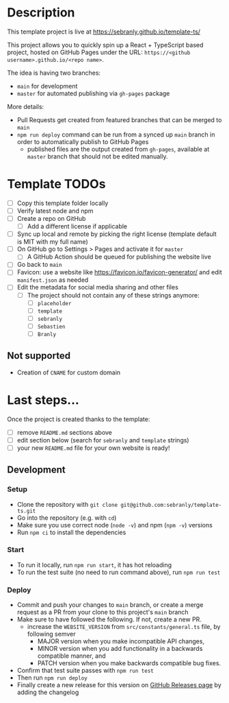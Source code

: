 # Description

This template project is live at https://sebranly.github.io/template-ts/

This project allows you to quickly spin up a React + TypeScript based project, hosted on GitHub Pages under the URL: `https://<github username>.github.io/<repo name>`.

The idea is having two branches:

- `main` for development
- `master` for automated publishing via `gh-pages` package

More details:

- Pull Requests get created from featured branches that can be merged to `main`
- `npm run deploy` command can be run from a synced up `main` branch in order to automatically publish to GitHub Pages
  - published files are the output created from `gh-pages`, available at `master` branch that should not be edited manually.

# Template TODOs

- [ ] Copy this template folder locally
- [ ] Verify latest node and npm
- [ ] Create a repo on GitHub
  - [ ] Add a different license if applicable
- [ ] Sync up local and remote by picking the right license (template default is MIT with my full name)
- [ ] On GitHub go to Settings > Pages and activate it for `master`
  - [ ] A GitHub Action should be queued for publishing the website live
- [ ] Go back to `main`
- [ ] Favicon: use a website like https://favicon.io/favicon-generator/ and edit `manifest.json` as needed
- [ ] Edit the metadata for social media sharing and other files
  - [ ] The project should not contain any of these strings anymore:
    - [ ] `placeholder`
    - [ ] `template`
    - [ ] `sebranly`
    - [ ] `Sebastien`
    - [ ] `Branly`

## Not supported

- Creation of `CNAME` for custom domain

# Last steps...

Once the project is created thanks to the template:

- [ ] remove `README.md` sections above
- [ ] edit section below (search for `sebranly` and `template` strings)
- [ ] your new `README.md` file for your own website is ready!

## Development

### Setup

- Clone the repository with `git clone git@github.com:sebranly/template-ts.git`
- Go into the repository (e.g. with `cd`)
- Make sure you use correct node (`node -v`) and npm (`npm -v`) versions
- Run `npm ci` to install the dependencies

### Start

- To run it locally, run `npm run start`, it has hot reloading
- To run the test suite (no need to run command above), run `npm run test`

### Deploy

- Commit and push your changes to `main` branch, or create a merge request as a PR from your clone to this project's `main` branch
- Make sure to have followed the following. If not, create a new PR.
  - increase the `WEBSITE_VERSION` from `src/constants/general.ts` file, by following semver
    - MAJOR version when you make incompatible API changes,
    - MINOR version when you add functionality in a backwards compatible manner, and
    - PATCH version when you make backwards compatible bug fixes.
- Confirm that test suite passes with `npm run test`
- Then run `npm run deploy`
- Finally create a new release for this version on [GitHub Releases page](https://github.com/sebranly/template-ts/releases) by adding the changelog
